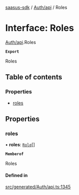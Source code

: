 [saasus-sdk](../README.md) / [Auth/api](../modules/Auth_api.md) / Roles

# Interface: Roles

[Auth/api](../modules/Auth_api.md).Roles

**`Export`**

Roles

## Table of contents

### Properties

- [roles](Auth_api.Roles.md#roles)

## Properties

### roles

• **roles**: [`Role`](Auth_api.Role.md)[]

**`Memberof`**

Roles

#### Defined in

[src/generated/Auth/api.ts:1345](https://github.com/saasus-platform/saasus-sdk-javascript/blob/55abc15/src/generated/Auth/api.ts#L1345)
